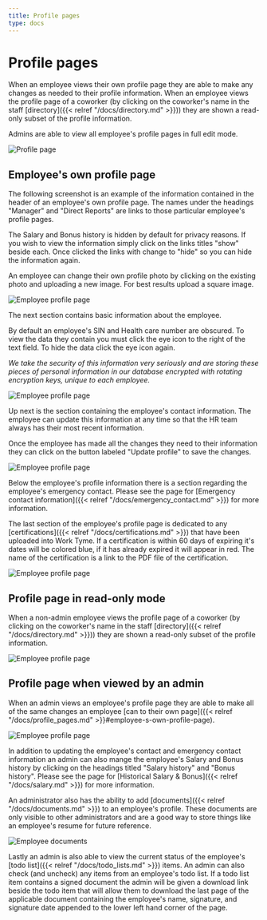 ```yaml
---
title: Profile pages
type: docs
---
```


# Profile pages

When an employee views their own profile page they are able to make any changes as needed to their profile information. When an employee views the profile page of a coworker (by clicking on the coworker's name in the staff [directory]({{< relref "/docs/directory.md" >}})) they are shown a read-only subset of the profile information.

Admins are able to view all employee's profile pages in full edit mode.

![Profile page](/docs/img/home_page.png)

## Employee's own profile page

The following screenshot is an example of the information contained in the header of an employee's own profile page. The names under the headings "Manager" and "Direct Reports" are links to those particular employee's profile pages.

The Salary and Bonus history is hidden by default for privacy reasons. If you wish to view the information simply click on the links titles "show" beside each. Once clicked the links with change to "hide" so you can hide the information again.

An employee can change their own profile photo by clicking on the existing photo and uploading a new image. For best results upload a square image.

![Employee profile page](/docs/img/home_page_employee_top.png)

The next section contains basic information about the employee.

By default an employee's SIN and Health care number are obscured. To view the data they contain you must click the eye icon to the right of the text field. To hide the data click the eye icon again.

_We take the security of this information very seriously and are storing these pieces of personal information in our database encrypted with rotating encryption keys, unique to each employee._

![Employee profile page](/docs/img/home_page_employee_2.png)

Up next is the section containing the employee's contact information. The employee can update this information at any time so that the HR team always has their most recent information.

Once the employee has made all the changes they need to their information they can click on the button labeled "Update profile" to save the changes.

![Employee profile page](/docs/img/home_page_employee_3.png)

Below the employee's profile information there is a section regarding the employee's emergency contact. Please see the page for [Emergency contact information]({{< relref "/docs/emergency_contact.md" >}}) for more information.

The last section of the employee's profile page is dedicated to any [certifications]({{< relref "/docs/certifications.md" >}}) that have been uploaded into Work Tyme. If a certification is within 60 days of expiring it's dates will be colored blue, if it has already expired it will appear in red. The name of the certification is a link to the PDF file of the certification.

![Employee profile page](/docs/img/home_page_employee_5.png)

## Profile page in read-only mode

When a non-admin employee views the profile page of a coworker (by clicking on the coworker's name in the staff [directory]({{< relref "/docs/directory.md" >}})) they are shown a read-only subset of the profile information.

![Employee profile page](/docs/img/home_page_read_only.png)

## Profile page when viewed by an admin

When an admin views an employee's profile page they are able to make all of the same changes an employee [can to their own page]({{< relref "/docs/profile_pages.md" >}}#employee-s-own-profile-page).

![Employee profile page](/docs/img/home_page_admin.png)

In addition to updating the employee's contact and emergency contact information an admin can also mange the employee's Salary and Bonus history by clicking on the headings titled "Salary history" and "Bonus history". Please see the page for [Historical Salary & Bonus]({{< relref "/docs/salary.md" >}}) for more information.

An administrator also has the ability to add [documents]({{< relref "/docs/documents.md" >}}) to an employee's profile. These documents are only visible to other administrators and are a good way to store things like an employee's resume for future reference.

![Employee documents](/docs/img/employee_documents.png)

Lastly an admin is also able to view the current status of the employee's [todo list]({{< relref "/docs/todo_lists.md" >}}) items. An admin can also check (and uncheck) any items from an employee's todo list. If a todo list item contains a signed document the admin will be given a download link beside the todo item that will allow them to download the last page of the applicable document containing the employee's name, signature, and signature date appended to the lower left hand corner of the page.